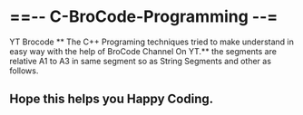 # ==-- C-BroCode-Programming --=
YT Brocode 
** The C++ Programing techniques tried to make understand in easy way with the help of BroCode Channel On YT.**
the segments are relative A1 to A3 in same segment so as String Segments and other as follows.

## Hope this helps you Happy Coding.

